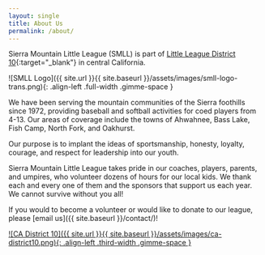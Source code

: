 ```yaml
---
layout: single
title: About Us
permalink: /about/
---
```


Sierra Mountain Little League (SMLL) is part of [Little League
District 10](https://www.cadistrict10.com){:target="_blank"}
in central California.

![SMLL Logo]({{ site.url }}{{ site.baseurl }}/assets/images/smll-logo-trans.png){: .align-left .full-width .gimme-space }

We have been serving the mountain communities of the Sierra foothills
since 1972, providing baseball and softball activities for coed players
from 4-13. Our areas of coverage include the towns of Ahwahnee, Bass Lake,
Fish Camp, North Fork, and Oakhurst.

Our purpose is to implant the ideas of sportsmanship, honesty, loyalty,
courage, and respect for leadership into our youth.

Sierra Mountain Little League takes pride in our coaches, players,
parents, and umpires, who volunteer dozens of hours for our local kids.
We thank each and every one of them and the sponsors that support us
each year. We cannot survive without you all!

If you would to become a volunteer or would like to donate to our
league, please [email us]({{ site.baseurl }}/contact/)!

<a href="https://www.cadistrict10.com/Default.aspx?tabid=1003220" target=_blank>
![CA District 10]({{ site.url }}{{ site.baseurl }}/assets/images/ca-district10.png){: .align-left .third-width .gimme-space }
</a>
<!--
<a href="https://www.littleleague.org/play-little-league/">
![Little League]({{ site.url }}{{ site.baseurl }}/assets/images/ll-program-logo.png){: .align-right .third-width .gimme-space }
</a>
-->
